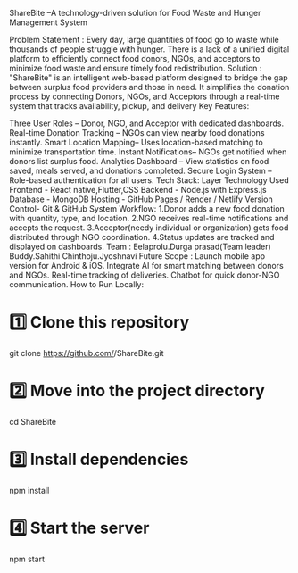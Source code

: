 ShareBite –A technology-driven solution for Food Waste and Hunger Management System

Problem Statement : Every day, large quantities of food go to waste while thousands of people struggle with hunger. There is a lack of a unified digital platform to efficiently connect food donors, NGOs, and acceptors to minimize food waste and ensure timely food redistribution. 
Solution : "ShareBite" is an intelligent web-based platform designed to bridge the gap between surplus food providers and those in need.
It simplifies the donation process by connecting Donors, NGOs, and Acceptors through a real-time system that tracks availability, pickup, and delivery
Key Features:

Three User Roles – Donor, NGO, and Acceptor with dedicated dashboards.
Real-time Donation Tracking – NGOs can view nearby food donations instantly.
Smart Location Mapping– Uses location-based matching to minimize transportation time.
Instant Notifications– NGOs get notified when donors list surplus food.
Analytics Dashboard – View statistics on food saved, meals served, and donations completed.
Secure Login System – Role-based authentication for all users.
Tech Stack:
Layer Technology Used
Frontend - React native,Flutter,CSS
Backend - Node.js with Express.js
Database - MongoDB
Hosting - GitHub Pages / Render / Netlify
Version Control- Git & GitHub
System Workflow:
1.Donor adds a new food donation with quantity, type, and location.
2.NGO receives real-time notifications and accepts the request.
3.Acceptor(needy individual or organization) gets food distributed through NGO coordination.
4.Status updates are tracked and displayed on dashboards.
Team :
Eelaprolu.Durga prasad(Team leader) 
Buddy.Sahithi
Chinthoju.Jyoshnavi
Future Scope :
Launch mobile app version for Android & iOS.
Integrate AI for smart matching between donors and NGOs.
Real-time tracking of deliveries.
Chatbot for quick donor-NGO communication.
How to Run Locally:
# 1️⃣ Clone this repository
git clone https://github.com/<your-username>/ShareBite.git

# 2️⃣ Move into the project directory
cd ShareBite

# 3️⃣ Install dependencies
npm install

# 4️⃣ Start the server
npm start
